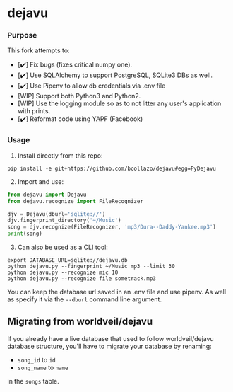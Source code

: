 # dejavu

### Purpose

This fork attempts to:

*   [:heavy_check_mark:] Fix bugs (fixes critical numpy one).
*   [:heavy_check_mark:] Use SQLAlchemy to support PostgreSQL, SQLite3 DBs as well.
*   [:heavy_check_mark:] Use Pipenv to allow db credentials via .env file
*   [WIP] Support both Python3 and Python2.
*   [WIP] Use the logging module so as to not litter any user's application with prints.
*   [:heavy_check_mark:] Reformat code using YAPF (Facebook)

### Usage

1. Install directly from this repo:

```commandline
pip install -e git+https://github.com/bcollazo/dejavu#egg=PyDejavu
```

2. Import and use:

```python
from dejavu import Dejavu
from dejavu.recognize import FileRecognizer

djv = Dejavu(dburl='sqlite://')
djv.fingerprint_directory('~/Music')
song = djv.recognize(FileRecognizer, 'mp3/Dura--Daddy-Yankee.mp3')
print(song)
```

3. Can also be used as a CLI tool:

```commandline
export DATABASE_URL=sqlite://dejavu.db
python dejavu.py --fingerprint ~/Music mp3 --limit 30
python dejavu.py --recognize mic 10
python dejavu.py --recognize file sometrack.mp3
```

You can keep the database url saved in an .env file and use pipenv. As
well as specify it via the `--dburl` command line argument.


## Migrating from worldveil/dejavu

If you already have a live database that used to follow worldveil/dejavu 
database structure, you'll have to migrate your database
by renaming:

*   `song_id` to `id`
*   `song_name` to `name`

in the `songs` table.
